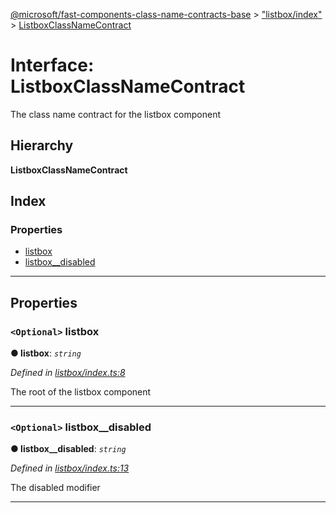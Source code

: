 [@microsoft/fast-components-class-name-contracts-base](../README.md) > ["listbox/index"](../modules/_listbox_index_.md) > [ListboxClassNameContract](../interfaces/_listbox_index_.listboxclassnamecontract.md)

# Interface: ListboxClassNameContract

The class name contract for the listbox component

## Hierarchy

**ListboxClassNameContract**

## Index

### Properties

* [listbox](_listbox_index_.listboxclassnamecontract.md#listbox)
* [listbox__disabled](_listbox_index_.listboxclassnamecontract.md#listbox__disabled)

---

## Properties

<a id="listbox"></a>

### `<Optional>` listbox

**● listbox**: *`string`*

*Defined in [listbox/index.ts:8](https://github.com/Microsoft/fast-dna/blob/164dd3ca/packages/fast-components-class-name-contracts-base/src/listbox/index.ts#L8)*

The root of the listbox component

___
<a id="listbox__disabled"></a>

### `<Optional>` listbox__disabled

**● listbox__disabled**: *`string`*

*Defined in [listbox/index.ts:13](https://github.com/Microsoft/fast-dna/blob/164dd3ca/packages/fast-components-class-name-contracts-base/src/listbox/index.ts#L13)*

The disabled modifier

___


